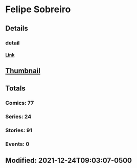 # Felipe  Sobreiro 
## Details
### detail
#### [Link](http://marvel.com/comics/creators/13103/felipe_sobreiro?utm_campaign=apiRef&utm_source=225578a89fc76f3d20fbffda5d17a88d)
## [Thumbnail](http://i.annihil.us/u/prod/marvel/i/mg/b/40/image_not_available.jpg)
## Totals
### Comics: 77
### Series: 24
### Stories: 91
### Events: 0
## Modified: 2021-12-24T09:03:07-0500